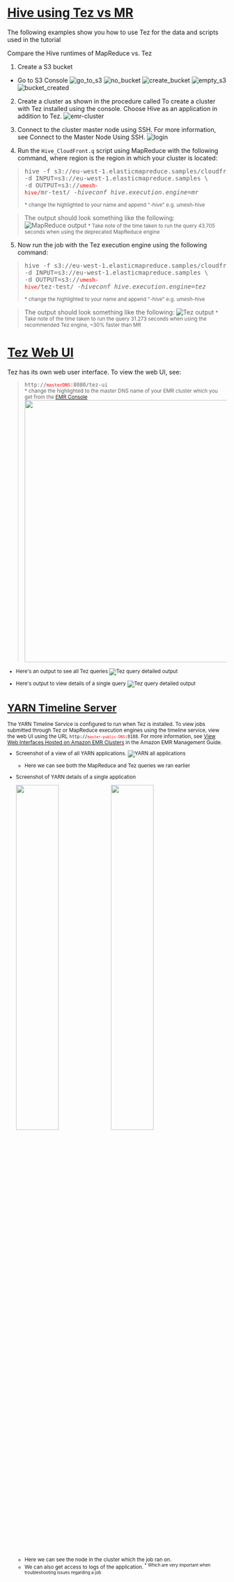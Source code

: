 # [Hive using Tez vs MR](https://docs.aws.amazon.com/emr/latest/ReleaseGuide/tez-using.html)
The following examples show you how to use Tez for the data and scripts used in the tutorial

Compare the Hive runtimes of MapReduce vs. Tez
1. Create a S3 bucket
  * Go to S3 Console
  ![go_to_s3](resources/go_to_s3.png)
  ![no_bucket](resources/no_bucket.png)
  ![create_bucket](resources/create_bucket.png)
  ![empty_s3](resources/empty_s3.png)
  ![bucket_created](resources/bucket_created.png)

2. Create a cluster as shown in the procedure called To create a cluster with Tez installed using the console. Choose Hive as an application in addition to Tez.
![emr-cluster](resources/emr-cluster.png)

3. Connect to the cluster master node using SSH. For more information, see Connect to the Master Node Using SSH.
![login](resources/login.png)

4. Run the `Hive_CloudFront.q` script using MapReduce with the following command, where region is the region in which your cluster is located:
  > <pre>hive -f s3://eu-west-1.elasticmapreduce.samples/cloudfront/code/Hive_CloudFront.q \<br />-d INPUT=s3://eu-west-1.elasticmapreduce.samples \<br />-d OUTPUT=s3://<code style="color:red;"/>umesh-hive</code>/mr-test/ <i>-hiveconf hive.execution.engine=mr</i></pre>
  > <small> * change the highlighted to your name and append "-hive" e.g. umesh-hive</small>

  > The output should look something like the following:  
![MapReduce output](resources/hive-mr0.png)
<small>* Take note of the time taken to run the query 43.705 seconds when using the deprecated MapReduce engine </small>

5. Now run the job with the Tez execution engine using the following command:
  > <pre>hive -f s3://eu-west-1.elasticmapreduce.samples/cloudfront/code/Hive_CloudFront.q \<br />-d INPUT=s3://eu-west-1.elasticmapreduce.samples \<br />-d OUTPUT=s3://<code style="color:red;"/>umesh-hive</code>/tez-test/ <i>-hiveconf hive.execution.engine=tez</i></pre>
  > <small> * change the highlighted to your name and append "-hive" e.g. umesh-hive</small>

  > The output should look something like the following:
![Tez output](resources/hive-tez.png)
<small> * Take note of the time taken to run the query 31.273 seconds when using the recommended Tez engine, ~30% faster than MR </small>

# [Tez Web UI](https://docs.aws.amazon.com/emr/latest/ReleaseGuide/tez-web-ui.html)

Tez has its own web user interface. To view the web UI, see:
  > <code>http://<code style="color:red;">masterDNS</code>:8080/tez-ui</code><br /><small> * change the highlighted to the master DNS name of your EMR cluster which you get from the <a href="https://eu-west-1.console.aws.amazon.com/elasticmapreduce/home?region=eu-west-1#cluster-list:">EMR Console</a>
  > <img src="resources/emr-clusterDNS.png" width="600px"> </img>

* Here's an output to see all Tez queries
![Tez query detailed output](resources/hive-tez1.png)

* Here's output to view details of a single query
![Tez query detailed output](resources/hive-tez2.png)

# [YARN Timeline Server](https://docs.aws.amazon.com/emr/latest/ReleaseGuide/tez-timeline-server.html)

The YARN Timeline Service is configured to run when Tez is installed. To view jobs submitted through Tez or MapReduce execution engines using the timeline service, view the web UI using the URL <code>http://<code style="color:red;">master-public-DNS</code>:8188</code>. For more information, see [View Web Interfaces Hosted on Amazon EMR Clusters](https://docs.aws.amazon.com/emr/latest/ManagementGuide/emr-web-interfaces.html) in the Amazon EMR Management Guide.

  * Screenshot of a view of all YARN applications.
  ![YARN all applications](resources/hive-mr1.png)  
    * Here we can see both the MapReduce and Tez queries we ran earlier


  * Screenshot of YARN details of a single application
    <p float="left" width="100%"><img src="resources/hive-mr2.png" width="45%" /><img src="resources/hive-mr3.png" width="45%" /></p>
     <ul><li>Here we can see the node in the cluster which the job ran on. </li><li>We can also get access to logs of the application.<sup> * Which are very important when troubleshooting issues regarding a job</sup> </li></ul>
